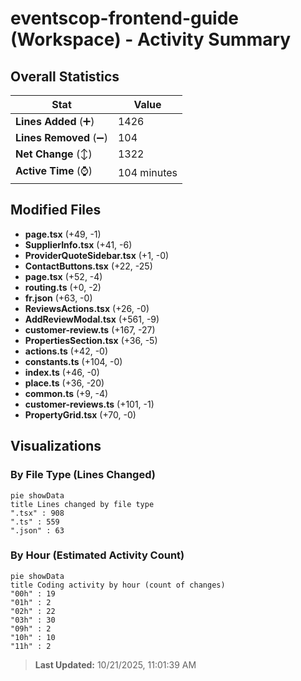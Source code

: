 # eventscop-frontend-guide (Workspace) - Activity Summary 

## Overall Statistics

| Stat                   | Value                                                             |
| ---------------------- | ----------------------------------------------------------------- |
| **Lines Added** (➕)   | 1426                                          |
| **Lines Removed** (➖) | 104                                        |
| **Net Change** (↕)    | 1322                |
| **Active Time** (⌚)   | 104 minutes |


## Modified Files
- **page.tsx** (+49, -1)
- **SupplierInfo.tsx** (+41, -6)
- **ProviderQuoteSidebar.tsx** (+1, -0)
- **ContactButtons.tsx** (+22, -25)
- **page.tsx** (+52, -4)
- **routing.ts** (+0, -2)
- **fr.json** (+63, -0)
- **ReviewsActions.tsx** (+26, -0)
- **AddReviewModal.tsx** (+561, -9)
- **customer-review.ts** (+167, -27)
- **PropertiesSection.tsx** (+36, -5)
- **actions.ts** (+42, -0)
- **constants.ts** (+104, -0)
- **index.ts** (+46, -0)
- **place.ts** (+36, -20)
- **common.ts** (+9, -4)
- **customer-reviews.ts** (+101, -1)
- **PropertyGrid.tsx** (+70, -0)

## Visualizations

### By File Type (Lines Changed)

```mermaid
pie showData
title Lines changed by file type
".tsx" : 908
".ts" : 559
".json" : 63
```

### By Hour (Estimated Activity Count)

```mermaid
pie showData
title Coding activity by hour (count of changes)
"00h" : 19
"01h" : 2
"02h" : 22
"03h" : 30
"09h" : 2
"10h" : 10
"11h" : 2
```


> **Last Updated:** 10/21/2025, 11:01:39 AM